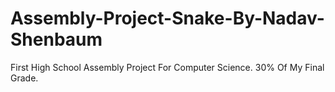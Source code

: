 # Assembly-Project-Snake-By-Nadav-Shenbaum
First High School Assembly Project For Computer Science. 30% Of My Final  Grade.
